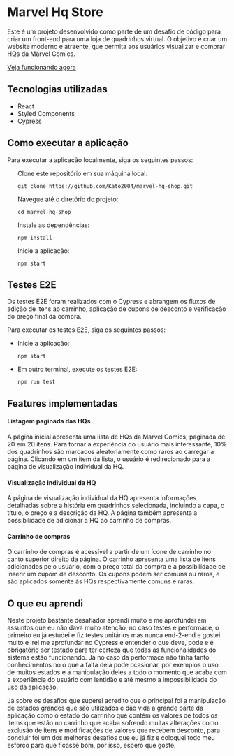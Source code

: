 <h1>Marvel Hq Store</h1>

<div>
  <p>
    Este é um projeto desenvolvido como parte de um desafio de código para criar um front-end para uma loja de quadrinhos virtual. O objetivo é criar um website         moderno e atraente, que permita aos usuários visualizar e comprar HQs da Marvel Comics.
  </p>
  <a style={'margin-left: 10px'} href="https://marvel-hq-shop.vercel.app/" target="_blank">
    Veja funcionando agora
  </a>
</div>

<div>
  <h2>Tecnologias utilizadas</h2>
  <ul>
    <li>React</li>
    <li>Styled Components</li>
    <li>Cypress</li>
  <ul>
</div>

<div>
  <h2>Como executar a aplicação</h2>
  <p>Para executar a aplicação localmente, siga os seguintes passos:</p>
  <ul style="list-style:none;">
    <li>
      <p>Clone este repositório em sua máquina local:</p>
      <code>git clone https://github.com/Kato2004/marvel-hq-shop.git</code>
    </li>
     <li>
      <p>Navegue até o diretório do projeto:</p>
      <code>cd marvel-hq-shop</code>
    </li>
    <li>
      <p>Instale as dependências:</p>
      <code>npm install</code>
    </li>
    <li>
      <p>Inicie a aplicação:</p>
      <code>npm start</code>
    </li>
  </ul>
</div>

<div>
  <h2>Testes E2E</h2>
  <p>
    Os testes E2E foram realizados com o Cypress e abrangem os fluxos de adição de itens ao carrinho, aplicação de cupons de desconto e verificação do preço final       da compra.
  </p>
  <p>
    Para executar os testes E2E, siga os seguintes passos:
  </p>
  <ul>
    <li>
      <p>Inicie a aplicação:</p>
      <code>npm start</code>
    </li>
     <li>
      <p>Em outro terminal, execute os testes E2E:</p>
      <code>npm run test</code>
    </li>
  </ul>
</div>

<div>
  <h2>Features implementadas</h2>
  <div>
    <h4>Listagem paginada das HQs</h4>
    <p>
      A página inicial apresenta uma lista de HQs da Marvel Comics, paginada de 20 em 20 itens. Para tornar a experiência do usuário mais interessante, 10% dos           quadrinhos são marcados aleatoriamente como raros ao carregar a página. Clicando em um item da lista, o usuário é redirecionado para a página de visualização       individual da HQ.
    </p>
    <h4>Visualização individual da HQ</h4>
    <p>
      A página de visualização individual da HQ apresenta informações detalhadas sobre a história em quadrinhos selecionada, incluindo a capa, o título, o preço e a       descrição da HQ. A página também apresenta a possibilidade de adicionar a HQ ao carrinho de compras.
    </p>
    <h4>Carrinho de compras</h4>
    <p>
      O carrinho de compras é acessível a partir de um ícone de carrinho no canto superior direito da página. O carrinho apresenta uma lista de itens adicionados         pelo usuário, com o preço total da compra e a possibilidade de inserir um cupom de desconto. Os cupons podem ser comuns ou raros, e são aplicados somente às         HQs respectivamente comuns e raras.
    </p>
  </div>
</div>

<div>
  <h2>O que eu aprendi</h2>
  <p>
    Neste projeto bastante desafiador aprendi muito e me aprofundei em assuntos que eu não dava muito atenção, no caso testes e performace, o primeiro eu já estudei     e fiz testes unitários mas nunca end-2-end e gostei muito e irei me aprofundar no Cypress e entender o que deve, pode e é obrigatório ser testado para ter           certeza que todas as funcionalidades do sistema estão funcionando. Já no caso da performace não tinha tanto conhecimentos no o que a falta dela pode ocasionar,     por exemplos o uso de muitos estados e a manipulação deles a todo o momento que acaba com a experiência do usuário com lentidão e até mesmo a impossibilidade do     uso da aplicação.
  </p>  
  <p>
    Já sobre os desafios que superei acredito que o principal foi a manipulação de estados grandes que são utilizados e dão vida a grande parte da aplicação como o     estado do carrinho que contém os valores de todos os items que estão no carrinho que acaba sofrendo muitas alterações como exclusão de itens e modificações de       valores que recebem desconto, para concluir foi um dos melhores desafios que eu já fiz e coloquei todo meu esforço para que ficasse bom, por isso, espero que       goste.
  </p>
</div>

















